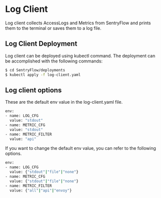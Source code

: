 # Log Client
Log client collects AccessLogs and Metrics from SentryFlow and prints them to the terminal or saves them to a log file.

## Log Client Deployment
Log client can be deployed using kubectl command. The deployment can be accomplished with the following
commands:
```bash
$ cd SentryFlow/deployments
$ kubectl apply -f log-client.yaml
```

## Log client options
These are the default env value in the log-client.yaml file.
```bash
env:
- name: LOG_CFG
  value: "stdout"
- name: METRIC_CFG
  value: "stdout"
- name: METRIC_FILTER
  value: "api"
```

If you want to change the default env value, you can refer to the following options.
```bash
env:
- name: LOG_CFG
  value: {"stdout"|"file"|"none"}
- name: METRIC_CFG
  value: {"stdout"|"file"|"none"}
- name: METRIC_FILTER
  value: {"all"|"api"|"envoy"}
```
